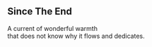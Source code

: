 Since The End
-------------
A current of wonderful warmth  
that does not know why it flows and dedicates.  
